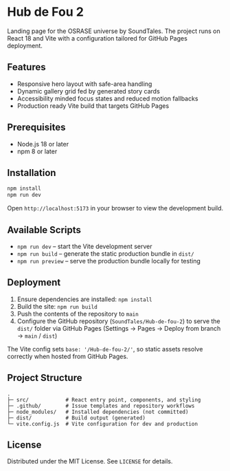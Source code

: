 # Hub de Fou 2

Landing page for the OSRASE universe by SoundTales. The project runs on React 18 and Vite with a configuration tailored for GitHub Pages deployment.

## Features
- Responsive hero layout with safe-area handling
- Dynamic gallery grid fed by generated story cards
- Accessibility minded focus states and reduced motion fallbacks
- Production ready Vite build that targets GitHub Pages

## Prerequisites
- Node.js 18 or later
- npm 8 or later

## Installation
```bash
npm install
npm run dev
```

Open `http://localhost:5173` in your browser to view the development build.

## Available Scripts
- `npm run dev` – start the Vite development server
- `npm run build` – generate the static production bundle in `dist/`
- `npm run preview` – serve the production bundle locally for testing

## Deployment
1. Ensure dependencies are installed: `npm install`
2. Build the site: `npm run build`
3. Push the contents of the repository to `main`
4. Configure the GitHub repository (`SoundTales/Hub-de-fou-2`) to serve the `dist/` folder via GitHub Pages (Settings → Pages → Deploy from branch → `main` / `dist`)

The Vite config sets `base: '/Hub-de-fou-2/'`, so static assets resolve correctly when hosted from GitHub Pages.

## Project Structure
```
.
├─ src/            # React entry point, components, and styling
├─ .github/        # Issue templates and repository workflows
├─ node_modules/   # Installed dependencies (not committed)
├─ dist/           # Build output (generated)
└─ vite.config.js  # Vite configuration for dev and production
```

## License

Distributed under the MIT License. See `LICENSE` for details.

